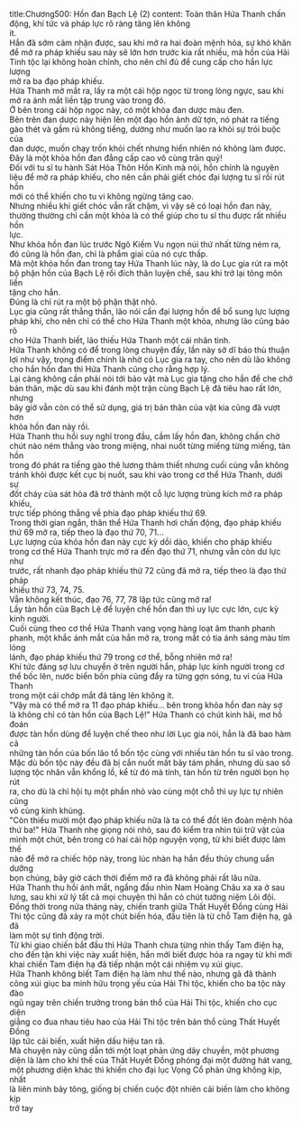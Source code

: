 title:Chương500: Hồn đan Bạch Lệ (2)
content:
Toàn thân Hứa Thanh chấn động, khí tức và pháp lực rõ ràng tăng lên không<br>ít.<br>Hắn đã sớm cảm nhận được, sau khi mở ra hai đoàn mệnh hỏa, sự khó khăn<br>để mở ra pháp khiếu sau này sẽ lớn hơn trước kia rất nhiều, mà hồn của Hải<br>Tinh tộc lại không hoàn chỉnh, cho nên chỉ đủ để cung cấp cho hắn lực lượng<br>mở ra ba đạo pháp khiếu.<br>Hứa Thanh mở mắt ra, lấy ra một cái hộp ngọc từ trong lòng ngực, sau khi<br>mở ra ánh mắt liền tập trung vào trong đó.<br>Ở bên trong cái hộp ngọc này, có một khỏa đan dược màu đen.<br>Bên trên đan dược này hiện lên một đạo hồn ảnh dữ tợn, nó phát ra tiếng<br>gào thét và gầm rú không tiếng, dường như muốn lao ra khỏi sự trói buộc của<br>đan dược, muốn chạy trốn khỏi chết nhưng hiển nhiên nó không làm được.<br>Đây là một khỏa hồn đan đẳng cấp cao vô cùng trân quý!<br>Đối với tu sĩ tu hành Sát Hỏa Thôn Hồn Kinh mà nói, hồn chính là nguyên<br>liệu để mở ra pháp khiếu, cho nên cần phải giết chóc đại lượng tu sĩ rồi rút hồn<br>mới có thể khiến cho tu vi không ngừng tăng cao.<br>Nhưng nhiều khi giết chóc vẫn rất chậm, vì vậy sẽ có loại hồn đan này,<br>thường thường chỉ cần một khỏa là có thể giúp cho tu sĩ thu được rất nhiều hồn<br>lực.<br>Như khỏa hồn đan lúc trước Ngô Kiếm Vu ngọn núi thứ nhất từng ném ra,<br>đó cũng là hồn đan, chỉ là phẩm giai của nó cực thấp.<br>Mà một khỏa hồn đan trong tay Hứa Thanh lúc này, là do Lục gia rút ra một<br>bộ phận hồn của Bạch Lệ rồi đích thân luyện chế, sau khi trở lại tông môn liền<br>tặng cho hắn.<br>Đúng là chỉ rút ra một bộ phận thật nhỏ.<br>Lục gia cũng rất thẳng thắn, lão nói cần đại lượng hồn để bổ sung lực lượng<br>pháp khí, cho nên chỉ có thể cho Hứa Thanh một khỏa, nhưng lão cũng báo rõ<br>cho Hứa Thanh biết, lão thiếu Hứa Thanh một cái nhân tình.<br>Hứa Thanh không có để trong lòng chuyện đấy, lần này sở dĩ báo thù thuận<br>lợi như vậy, trọng điểm chính là nhờ có Lục gia ra tay, cho nên dù lão không<br>cho hắn hồn đan thì Hứa Thanh cũng cho rằng hợp lý.<br>Lại càng không cần phải nói tới bảo vật mà Lục gia tặng cho hắn để che chở<br>bản thân, mặc dù sau khi đánh một trận cùng Bạch Lệ đã tiêu hao rất lớn, nhưng<br>bây giờ vẫn còn có thể sử dụng, giá trị bản thân của vật kia cũng đã vượt hơn<br>khỏa hồn đan này rồi.<br>Hứa Thanh thu hồi suy nghĩ trong đầu, cầm lấy hồn đan, không chần chờ<br>chút nào ném thẳng vào trong miệng, nhai nuốt từng miếng từng miếng, tàn hồn<br>trong đó phát ra tiếng gào thê lương thảm thiết nhưng cuối cùng vẫn không<br>tránh khỏi được kết cục bị nuốt, sau khi vào trong cơ thể Hứa Thanh, dưới sự<br>đốt cháy của sát hỏa đã trở thành một cỗ lực lượng trùng kích mở ra pháp khiếu,<br>trực tiếp phóng thẳng về phía đạo pháp khiếu thứ 69.<br>Trong thời gian ngắn, thân thể Hứa Thanh hơi chấn động, đạo pháp khiếu<br>thứ 69 mở ra, tiếp theo là đạo thứ 70, 71...<br>Lực lượng của khỏa hồn đan này cực kỳ dồi dào, khiến cho pháp khiếu<br>trong cơ thể Hứa Thanh trực mở ra đến đạo thứ 71, nhưng vẫn còn dư lực như<br>trước, rất nhanh đạo pháp khiếu thứ 72 cũng đã mở ra, tiếp theo là đạo thứ pháp<br>khiếu thứ 73, 74, 75.<br>Vẫn không kết thúc, đạo 76, 77, 78 lập tức cũng mở ra!<br>Lấy tàn hồn của Bạch Lệ để luyện chế hồn đan thì uy lực cực lớn, cực kỳ<br>kinh người.<br>Cuối cùng theo cơ thể Hứa Thanh vang vọng hàng loạt âm thanh phanh<br>phanh, một khắc ánh mắt của hắn mở ra, trong mắt có tia ánh sáng màu tím lóng<br>lánh, đạo pháp khiếu thứ 79 trong cơ thể, bỗng nhiên mở ra!<br>Khí tức đáng sợ lưu chuyển ở trên người hắn, pháp lực kinh người trong cơ<br>thể bốc lên, nước biển bốn phía cũng đẩy ra từng gợn sóng, tu vi của Hứa Thanh<br>trong một cái chớp mắt đã tăng lên không ít.<br>"Vậy mà có thể mở ra 11 đạo pháp khiếu... bên trong khỏa hồn đan này sợ<br>là không chỉ có tàn hồn của Bạch Lệ!" Hứa Thanh có chút kinh hãi, mơ hồ đoán<br>được tàn hồn dùng để luyện chế theo như lời Lục gia nói, hẳn là đã bao hàm cả<br>những tàn hồn của bốn lão tổ bốn tộc cùng với nhiều tàn hồn tu sĩ vào trong.<br>Mặc dù bốn tộc này đều đã bị cắn nuốt mất bảy tám phần, nhưng dù sao số<br>lượng tộc nhân vẫn khổng lồ, kể từ đó mà tính, tàn hồn từ trên người bọn họ rút<br>ra, cho dù là chỉ hội tụ một phần nhỏ vào cùng một chỗ thì uy lực tự nhiên cũng<br>vô cùng kinh khủng.<br>"Còn thiếu mười một đạo pháp khiếu nữa là ta có thể đốt lên đoàn mệnh hỏa<br>thứ ba!" Hứa Thanh nhẹ giọng nói nhỏ, sau đó kiểm tra nhìn túi trữ vật của<br>mình một chút, bên trong có hai cái hộp nguyện vọng, từ khi biết được làm thế<br>nào để mở ra chiếc hộp này, trong lúc nhàn hạ hắn đều thủy chung uẩn dưỡng<br>bọn chúng, bây giờ cách thời điểm mở ra đã không phải rất lâu nữa.<br>Hứa Thanh thu hồi ánh mắt, ngẩng đầu nhìn Nam Hoàng Châu xa xa ở sau<br>lưng, sau khi xử lý tất cả mọi chuyện thì hắn có chút tưởng niệm Lôi đội.<br>Đồng thời trong nửa tháng này, chiến tranh giữa Thất Huyết Đồng cùng Hải<br>Thi tộc cũng đã xảy ra một chút biến hóa, đầu tiên là từ chỗ Tam điện hạ, gã đã<br>làm một sự tình động trời.<br>Từ khi giao chiến bắt đầu thì Hứa Thanh chưa từng nhìn thấy Tam điện hạ,<br>cho đến tận khi việc này xuất hiện, hắn mới biết được hóa ra ngay từ khi mới<br>khai chiến Tam điện hạ đã tiếp nhận một cái nhiệm vụ xúi giục.<br>Hứa Thanh không biết Tam điện hạ làm như thế nào, nhưng gã đã thành<br>công xúi giục ba minh hữu trọng yếu của Hải Thi tộc, khiến cho ba tộc này đào<br>ngũ ngay trên chiến trưởng trong bản thổ của Hải Thi tộc, khiến cho cục diện<br>giằng co đua nhau tiêu hao của Hải Thi tộc trên bản thổ cùng Thất Huyết Đồng<br>lập tức cải biến, xuất hiện dấu hiệu tan rã.<br>Mà chuyện này cũng dẫn tới một loạt phản ứng dây chuyền, một phương<br>diện là làm cho khí thế của Thất Huyết Đồng phóng đại một đường hát vang,<br>một phương diện khác thì khiến cho đại lục Vọng Cổ phản ứng không kịp, nhất<br>là liên minh bảy tông, giống bị chiến cuộc đột nhiên cải biến làm cho không kịp<br>trở tay